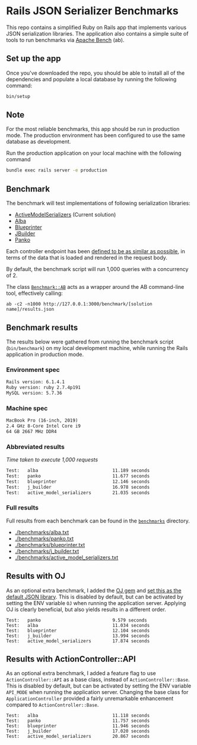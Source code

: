 # Rails JSON Serializer Benchmarks

This repo contains a simplified Ruby on Rails app that implements various JSON serialization libraries. The application also contains a simple suite of tools to run benchmarks via [Apache Bench](https://en.wikipedia.org/wiki/ApacheBench) (ab).

## Set up the app

Once you've downloaded the repo, you should be able to install all of the dependencies and populate a local database by running the following command:

``` bash
bin/setup
```

## Note

For the most reliable benchmarks, this app should be run in production mode. The production environment has been configured to use the same database as development.

Run the production application on your local machine with the following command

``` bash
bundle exec rails server -e production
```


## Benchmark

The benchmark will test implementations of following serialization libraries:

- [ActiveModelSerializers](https://github.com/rails-api/active_model_serializers) (Current solution)
- [Alba](https://github.com/okuramasafumi/alba)
- [Blueprinter](https://github.com/procore/blueprinter)
- [JBuilder](https://github.com/rails/jbuilder)
- [Panko](https://github.com/panko-serializer/panko_serializer)

Each controller endpoint has been [defined to be as similar as possible](spec/support/shared_examples.rb), in terms of the data that is loaded and rendered in the request body.

By default, the benchmark script will run 1,000 queries with a concurrency of 2.

The class [`Benchmark::AB`](./lib/benchmark/ab.rb) acts as a wrapper around the AB command-line tool, effectively calling:

```
ab -c2 -n1000 http://127.0.0.1:3000/benchmark/[solution name]/results.json
```

## Benchmark results

The results below were gathered from running the benchmark script (`bin/benchmark`) on my local development machine, while running the Rails application in production mode.

### Environment spec

``` txt
Rails version: 6.1.4.1
Ruby version: ruby 2.7.4p191
MySQL version: 5.7.36
```

### Machine spec

``` txt
MacBook Pro (16-inch, 2019)
2.4 GHz 8-Core Intel Core i9
64 GB 2667 MHz DDR4
```


### Abbreviated results

_Time taken to execute 1,000 requests_

``` txt
Test:   alba                            11.189 seconds
Test:   panko                           11.677 seconds
Test:   blueprinter                     12.146 seconds
Test:   j_builder                       16.978 seconds
Test:   active_model_serializers        21.035 seconds
```

### Full results

Full results from each benchmark can be found in the [`benchmarks`](./benchmarks) directory.

- [./benchmarks/alba.txt](./benchmarks/alba.txt)
- [./benchmarks/panko.txt](./benchmarks/panko.txt)
- [./benchmarks/blueprinter.txt](./benchmarks/blueprinter.txt)
- [./benchmarks/j_builder.txt](./benchmarks/j_builder.txt)
- [./benchmarks/active_model_serializers.txt](./benchmarks/active_model_serializers.txt)

## Results with OJ

As an optional extra benchmark, I added the [OJ gem](https://github.com/ohler55/oj) and [set this as the default JSON library](https://github.com/ohler55/oj/blob/develop/pages/Rails.md). This is disabled by default, but can be activated by setting the ENV variable `OJ` when running the application server. Applying OJ is clearly beneficial, but also yields results in a different order.

```
Test:   panko                           9.579 seconds
Test:   alba                            11.034 seconds
Test:   blueprinter                     12.104 seconds
Test:   j_builder                       13.994 seconds
Test:   active_model_serializers        17.874 seconds
```

## Results with ActionController::API

As an optional extra benchmark, I added a feature flag to use `ActionController::API` as a base class, instead of `ActionController::Base`. This is disabled by default, but can be activated by setting the ENV variable `API_MODE` when running the application server. Changing the base class for `ApplicationController` provided a fairly unremarkable enhancement compared to `ActionController::Base`.

```
Test:   alba                            11.118 seconds
Test:   panko                           11.757 seconds
Test:   blueprinter                     11.946 seconds
Test:   j_builder                       17.020 seconds
Test:   active_model_serializers        20.867 seconds
```
